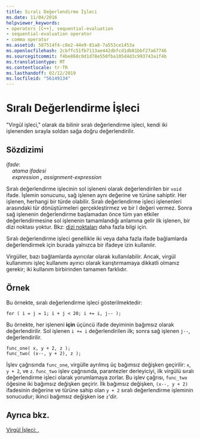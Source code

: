 ```yaml
---
title: Sıralı Değerlendirme İşleci
ms.date: 11/04/2016
helpviewer_keywords:
- operators [C++], sequential-evaluation
- sequential-evaluation operator
- comma operator
ms.assetid: 587514f4-c8e2-44e9-81a8-7a553ce1453a
ms.openlocfilehash: 2cbffc51fb7113ae442dbfcd1db01bbf27a67746
ms.sourcegitcommit: f4be868c0d1d78e550fba105d4d3c993743a1f4b
ms.translationtype: MT
ms.contentlocale: tr-TR
ms.lasthandoff: 02/12/2019
ms.locfileid: "56149134"
---
```

# <a name="sequential-evaluation-operator"></a>Sıralı Değerlendirme İşleci

"Virgül işleci," olarak da bilinir sıralı değerlendirme işleci, kendi iki işlenenden sırayla soldan sağa doğru değerlendirilir.

## <a name="syntax"></a>Sözdizimi

*ifade*:<br/>
&nbsp;&nbsp;&nbsp;&nbsp;*atama ifadesi*<br/>
&nbsp;&nbsp;&nbsp;&nbsp;*expression* **,** *assignment-expression*

Sıralı değerlendirme işlecinin sol işleneni olarak değerlendirilen bir `void` ifade. İşlemin sonucunu, sağ işlenen aynı değerine ve türüne sahiptir. Her işlenen, herhangi bir türde olabilir. Sıralı değerlendirme işleci işlenenleri arasındaki tür dönüştürmeleri gerçekleştirmez ve bir l değeri vermez. Sonra sağ işlenenin değerlendirme başlamadan önce tüm yan etkiler değerlendirmesine sol işlenenin tamamlandığı anlamına gelir ilk işlenen, bir dizi noktası yoktur. Bkz: [dizi noktaları](../c-language/c-sequence-points.md) daha fazla bilgi için.

Sıralı değerlendirme işleci genellikle iki veya daha fazla ifade bağlamlarda değerlendirmek için burada yalnızca bir ifadeye izin kullanılır.

Virgüller, bazı bağlamlarda ayırıcılar olarak kullanılabilir. Ancak, virgül kullanımını işleç kullanımı ayırıcı olarak karıştırmamaya dikkatli olmanız gerekir; iki kullanım birbirinden tamamen farklıdır.

## <a name="example"></a>Örnek

Bu örnekte, sıralı değerlendirme işleci gösterilmektedir:

```
for ( i = j = 1; i + j < 20; i += i, j-- );
```

Bu örnekte, her işleneni **için** üçüncü ifade deyiminin bağımsız olarak değerlendirilir. Sol işlenen `i += i` değerlendirilen ilk; sonra sağ işlenen `j--`, değerlendirilir.

```
func_one( x, y + 2, z );
func_two( (x--, y + 2), z );
```

İşlev çağrısında `func_one`, virgülle ayrılmış üç bağımsız değişken geçirilir: `x`, `y + 2`, ve `z`. 
  `func_two` işlev çağrısında, parantezler derleyiciyi, ilk virgülü sıralı değerlendirme işleci olarak yorumlamaya zorlar. Bu işlev çağrısı, `func_two` öğesine iki bağımsız değişken geçirir. İlk bağımsız değişken, `(x--, y + 2)` ifadesinin değerine ve türüne sahip olan `y + 2` sıralı değerlendirme işleminin sonucudur; ikinci bağımsız değişken ise `z`'dir.

## <a name="see-also"></a>Ayrıca bkz.

[Virgül İşleci: ,](../cpp/comma-operator.md)
